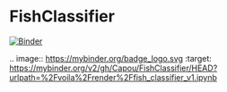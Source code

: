 # FishClassifier
[![Binder](https://mybinder.org/badge_logo.svg)](https://mybinder.org/v2/gh/Capou/FishClassifier/HEAD?urlpath=%2Fvoila%2Frender%2Ffish_classifier_v1.ipynb)

.. image:: https://mybinder.org/badge_logo.svg
 :target: https://mybinder.org/v2/gh/Capou/FishClassifier/HEAD?urlpath=%2Fvoila%2Frender%2Ffish_classifier_v1.ipynb
